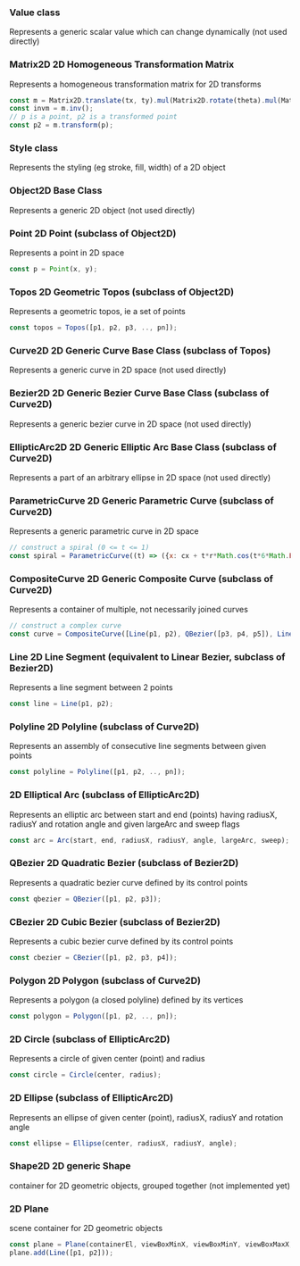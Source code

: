 
### Value class

Represents a generic scalar value which can change dynamically
(not used directly)




### Matrix2D 2D Homogeneous Transformation Matrix

Represents a homogeneous transformation matrix for 2D transforms

```javascript
const m = Matrix2D.translate(tx, ty).mul(Matrix2D.rotate(theta).mul(Matrix2D.scale(sx, sy)));
const invm = m.inv();
// p is a point, p2 is a transformed point
const p2 = m.transform(p);
```



### Style class

Represents the styling (eg stroke, fill, width) of a 2D object




### Object2D Base Class

Represents a generic 2D object
(not used directly)




### Point 2D Point (subclass of Object2D)

Represents a point in 2D space

```javascript
const p = Point(x, y);
```



### Topos 2D Geometric Topos (subclass of Object2D)

Represents a geometric topos, ie a set of points
```javascript
const topos = Topos([p1, p2, p3, .., pn]);
```



### Curve2D 2D Generic Curve Base Class (subclass of Topos)

Represents a generic curve in 2D space
(not used directly)




### Bezier2D 2D Generic Bezier Curve Base Class (subclass of Curve2D)

Represents a generic bezier curve in 2D space
(not used directly)




### EllipticArc2D 2D Generic Elliptic Arc Base Class (subclass of Curve2D)

Represents a part of an arbitrary ellipse in 2D space
(not used directly)




### ParametricCurve 2D Generic Parametric Curve (subclass of Curve2D)

Represents a generic parametric curve in 2D space
```javascript
// construct a spiral (0 <= t <= 1)
const spiral = ParametricCurve((t) => ({x: cx + t*r*Math.cos(t*6*Math.PI), y: cy + t*r*Math.sin(t*6*Math.PI)}));
```



### CompositeCurve 2D Generic Composite Curve (subclass of Curve2D)

Represents a container of multiple, not necessarily joined curves
```javascript
// construct a complex curve
const curve = CompositeCurve([Line(p1, p2), QBezier([p3, p4, p5]), Line(p6, p7)]);
```



### Line 2D Line Segment (equivalent to Linear Bezier, subclass of Bezier2D)

Represents a line segment between 2 points
```javascript
const line = Line(p1, p2);
```



### Polyline 2D Polyline (subclass of Curve2D)

Represents an assembly of consecutive line segments between given points
```javascript
const polyline = Polyline([p1, p2, .., pn]);
```



### 2D Elliptical Arc (subclass of EllipticArc2D)

Represents an elliptic arc between start and end (points) having radiusX, radiusY and rotation angle and given largeArc and sweep flags
```javascript
const arc = Arc(start, end, radiusX, radiusY, angle, largeArc, sweep);
```



### QBezier 2D Quadratic Bezier (subclass of Bezier2D)

Represents a quadratic bezier curve defined by its control points
```javascript
const qbezier = QBezier([p1, p2, p3]);
```



### CBezier 2D Cubic Bezier (subclass of Bezier2D)

Represents a cubic bezier curve defined by its control points
```javascript
const cbezier = CBezier([p1, p2, p3, p4]);
```



### Polygon 2D Polygon (subclass of Curve2D)

Represents a polygon (a closed polyline) defined by its vertices
```javascript
const polygon = Polygon([p1, p2, .., pn]);
```



### 2D Circle (subclass of EllipticArc2D)

Represents a circle of given center (point) and radius
```javascript
const circle = Circle(center, radius);
```



### 2D Ellipse (subclass of EllipticArc2D)

Represents an ellipse of given center (point), radiusX, radiusY and rotation angle
```javascript
const ellipse = Ellipse(center, radiusX, radiusY, angle);
```



### Shape2D 2D generic Shape

container for 2D geometric objects, grouped together
(not implemented yet)




### 2D Plane

scene container for 2D geometric objects

```javascript
const plane = Plane(containerEl, viewBoxMinX, viewBoxMinY, viewBoxMaxX, viewBoxMaxY);
plane.add(Line([p1, p2]));
```
